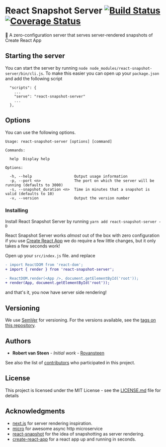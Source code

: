 # React Snapshot Server [![Build Status](https://travis-ci.org/scrnhq/react-snapshot-server.svg?branch=master)](https://travis-ci.org/scrnhq/react-snapshot-server) [![Coverage Status](https://coveralls.io/repos/github/scrnhq/react-snapshot-server/badge.svg?branch=master)](https://coveralls.io/github/scrnhq/react-snapshot-server?branch=master)

📸 A zero-configuration server that serves server-rendered snapshots of Create React App

## Starting the server

You can start the server by running `node node_modules/react-snapshot-server/bin/cli.js`.
To make this easier you can open up your `package.json` and add the following script
```
  "scripts": {
    ...
    "serve": "react-snapshot-server"
    ...
  },
```

## Options

You can use the following options.

```
Usage: react-snapshot-server [options] [command]

Commands:

  help  Display help

Options:

  -h, --help                   Output usage information
  -p, --port <n>               The port on which the server will be running (defaults to 3000)
  -s, --snapshot_duration <n>  Time in minutes that a snapshot is valid (defaults to 10)
  -v, --version                Output the version number
```

### Installing

Install React Snapshot Server by running `yarn add react-snapshot-server -D`

React Snapshot Server works *almost* out of the box with zero configuration if you use
[Create React App](https://github.com/facebookincubator/create-react-app) we do
require a few little changes, but it only takes a few seconds work!

Open up your `src/index.js` file.
and replace
```diff
- import ReactDOM from 'react-dom';
+ import { render } from 'react-snapshot-server';

- ReactDOM.render(<App />, document.getElementById('root'));
+ render(App, document.getElementById('root'));
```

and that's it, you now have server side rendering!

## Versioning

We use [SemVer](http://semver.org/) for versioning. For the versions available, see the [tags on this repository](https://github.com/your/project/tags).

## Authors

* **Robert van Steen** - *Initial work* - [Rovansteen](https://github.com/rovansteen)

See also the list of [contributors](https://github.com/scrnhq/react-snapshot-server/contributors) who participated in this project.

## License

This project is licensed under the MIT License - see the [LICENSE.md](LICENSE.md) file for details

## Acknowledgments

* [next.js](https://github.com/zeit/next.js) for server rendering inspiration.
* [micro](https://github.com/zeit/micro) for awesome async http microservice
* [react-snapshot](https://github.com/geelen/react-snapshot) for the idea of snapshotting as server rendering.
* [create-react-app](https://github.com/facebookincubator/create-react-app) for a react app up and running in seconds.
